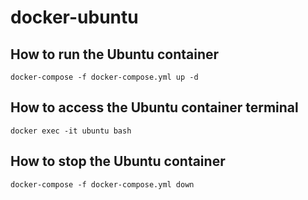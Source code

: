 # docker-ubuntu

## How to run the Ubuntu container

`docker-compose -f docker-compose.yml up -d`

## How to access the Ubuntu container terminal

`docker exec -it ubuntu bash`

## How to stop the Ubuntu container

`docker-compose -f docker-compose.yml down`
